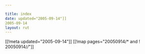 ```yaml
---

title: index
date: updated="2005-09-14"]]
2005-09-14
layout: rut
---
```


[[!meta updated="2005-09-14"]]
[[!map pages="20050914/* and ! 20050914/*/*"]]
